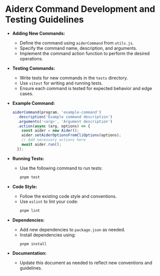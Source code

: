 # Aiderx Command Development and Testing Guidelines

- **Adding New Commands:**
  - Define the command using `aiderCommand` from `utils.js`.
  - Specify the command name, description, and arguments.
  - Implement the command action function to perform the desired operations.

- **Testing Commands:**
  - Write tests for new commands in the `tests` directory.
  - Use `vitest` for writing and running tests.
  - Ensure each command is tested for expected behavior and edge cases.

- **Example Command:**
  ```javascript
  aiderCommand(program, 'example-command')
    .description('Example command description')
    .arguments('<arg>', 'Argument description')
    .action(async (arg, options) => {
      const aider = new Aider();
      aider.setAiderOptionsFromCliOptions(options);
      // Add necessary actions here
      await aider.run();
    });
  ```

- **Running Tests:**
  - Use the following command to run tests:
    ```bash
    pnpm test
    ```

- **Code Style:**
  - Follow the existing code style and conventions.
  - Use `eslint` to lint your code:
    ```bash
    pnpm lint
    ```

- **Dependencies:**
  - Add new dependencies to `package.json` as needed.
  - Install dependencies using:
    ```bash
    pnpm install
    ```

- **Documentation:**
  - Update this document as needed to reflect new conventions and guidelines.
